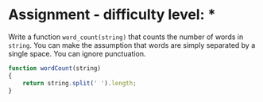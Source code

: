# Assignment - difficulty level: *

Write a function `word_count(string)` that counts the number of words in `string`.
You can make the assumption that words are simply separated by a single space.
You can ignore punctuation.

```javascript
function wordCount(string)
{
    return string.split(' ').length;
}
```
